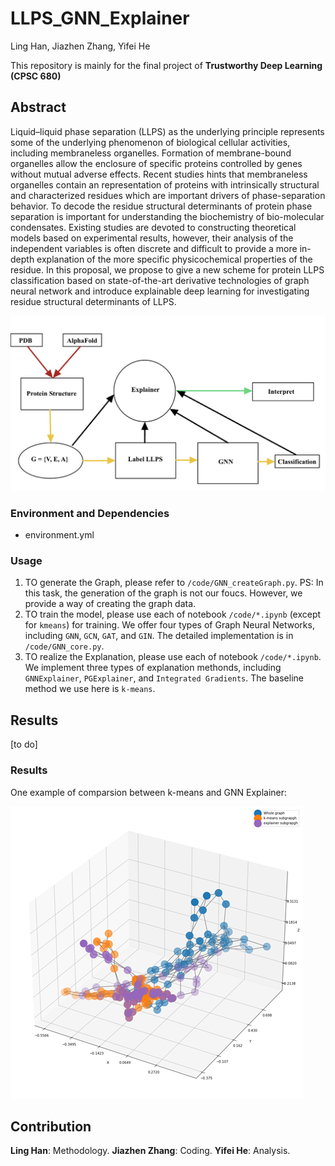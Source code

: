 # LLPS_GNN_Explainer

Ling Han, Jiazhen Zhang, Yifei He

This repository is mainly for the final project of **Trustworthy Deep Learning (CPSC 680)**

## Abstract
Liquid–liquid phase separation (LLPS) as the underlying principle represents some of the underlying phenomenon of biological cellular activities, including membraneless organelles. Formation of membrane-bound organelles allow the enclosure of specific proteins controlled by genes without mutual adverse effects. Recent studies hints that membraneless organelles contain an representation of proteins with intrinsically structural and characterized residues which are important drivers of phase-separation behavior. To decode the residue structural determinants of protein phase separation is important for understanding the biochemistry of bio-molecular condensates. Existing studies are devoted to constructing theoretical models based on experimental results, however, their analysis of the independent variables is often discrete and difficult to provide a more in-depth explanation of the more specific physicochemical properties of the residue. In this proposal, we propose to give a new scheme for protein LLPS classification based on state-of-the-art derivative technologies of graph neural network and introduce explainable deep learning for investigating residue structural determinants of LLPS.

![image](/images/workflow.JPEG)

### Environment and Dependencies

 * environment.yml

### Usage
1. TO generate the Graph, please refer to `/code/GNN_createGraph.py`. PS: In this task, the generation of the graph is not our foucs. However, we provide a way of creating the graph data.
2. TO train the model, please use each of notebook `/code/*.ipynb` (except for `kmeans`) for training. We offer four types of Graph Neural Networks, including `GNN`, `GCN`, `GAT`, and `GIN`. The detailed implementation is in `/code/GNN_core.py`.
3. TO realize the Explanation, please use each of notebook `/code/*.ipynb`. We implement three types of explanation methonds, including `GNNExplainer`, `PGExplainer`, and `Integrated Gradients`. The baseline method we use here is `k-means`.


## Results
[to do]

### Results
One example of comparsion between k-means and GNN Explainer:

![image](/images/example.png)


## Contribution 
**Ling Han**: Methodology. **Jiazhen Zhang**: Coding. **Yifei He**: Analysis.
